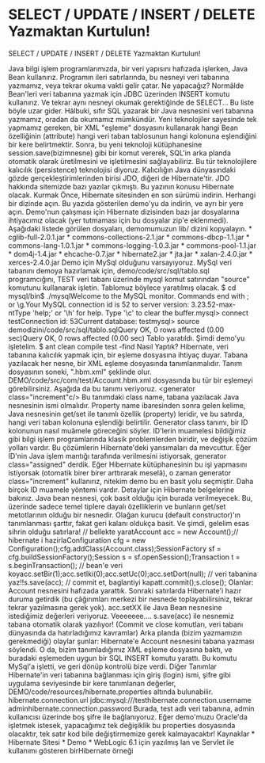 # SELECT / UPDATE / INSERT / DELETE Yazmaktan Kurtulun!


SELECT / UPDATE / INSERT / DELETE Yazmaktan Kurtulun!



 Java bilgi işlem programlarımızda, bir veri yapısını hafızada işlerken, Java Bean kullanırız. Programın ileri satırlarında, bu nesneyi veri tabanına yazmamız, veya tekrar okuma vakti gelir çatar. Ne yapacağız?              Normâlde Bean'leri veri tabanına yazmak için JDBC üzerinden INSERT komutu kullanırız. Ve tekrar aynı nesneyi okumak gerektiğinde de SELECT... Bu liste böyle uzar gider.              Hâlbuki, sıfır SQL yazarak bir Java nesnesini veri tabanına yazmamız, oradan da okumamız mümkündür. Yeni teknolojiler sayesinde tek yapmamız gereken, bir XML "eşleme" dosyasını kullanarak hangi Bean özelliğinin (attribute) hangi veri taban tablosunun hangi kolonuna eşlendiğini bir kere belirtmektir. Sonra, bu yeni teknoloji kütüphanesine session.save(bizimnesne) gibi bir komut vererek, SQL'in arka planda otomatik olarak üretilmesini ve işletilmesini sağlayabiliriz.               Bu tür teknolojilere kalıcılık (persistence) teknolojisi diyoruz. Kalıcılığın Java dünyasındaki gözde gerçekleştirimlerinden birisi JDO, diğeri de Hibernate'tir.               JDO hakkında sitemizde bazı yazılar çıkmıştı. Bu yazının konusu Hibernate olacak.          Kurmak          Önce, Hibernate sitesinden en son sürümü indirin. Herhangi bir dizinde açın. Bu yazıda gösterilen demo'yu da indirin, ve ayrı bir yere açın.              Demo'nun çalışması için Hibernate dizisinden bazı jar dosyalarına ihtiyacımız olacak (yer tutmaması için bu dosyalar zip'e eklenmedi). Aşağıdaki listede görülen dosyaları, demomumuzun lib/ dizini kopyalayın.               * cglib-full-2.0.1.jar   * commons-collections-2.1.jar   * commons-dbcp-1.1.jar   * commons-lang-1.0.1.jar   * commons-logging-1.0.3.jar   * commons-pool-1.1.jar   * dom4j-1.4.jar   * ehcache-0.7.jar   * hibernate2.jar   * jta.jar   * xalan-2.4.0.jar   * xerces-2.4.0.jar             Demo için MySql olduğunu varsayıyoruz.               MySql veri tabanını demoya hazırlamak için, demo/code/src/sql/tablo.sql programcığını, TEST veri tabanı üzerinde mysql komut satırından "source" komutunu kullanarak işletin. Tablomuz böylece yaratılmış olacak.                $ cd mysql/bin$ ./mysqlWelcome to the MySQL monitor.  Commands end with ; or \g.Your MySQL connection id is 52 to server version: 3.23.52-max-ntType 'help;' or '\h' for help. Type '\c' to clear the buffer.mysql> connect testConnection id:    53Current database: testmysql> source demodizini/code/src/sql/tablo.sqlQuery OK, 0 rows affected (0.00 sec)Query OK, 0 rows affected (0.00 sec)              Tablo yaratıldı. Şimdi demo'yu işletelim.                $ ant clean compile test -find          Nasıl Yaptık?          Hibernate, veri tabanına kalıcılık yapmak için, bir eşleme dosyasına ihtiyaç duyar. Tabana yazılacak her nesne, bir XML eşleme dosyasında tanımlanmalıdır. Tanım dosyasının soneki, ".hbm.xml" şeklinde olur.              DEMO/code/src/com/test/Account.hbm.xml dosyasında bu tür bir eşlemeyi görebilirsiniz. Aşağıda da bu tanımı veriyoruz.            <?xml version="1.0"?><!DOCTYPE hibernate-mapping SYSTEM "http://hibernate.sourceforge.net/hibernate-mapping-2.0.dtd" ><hibernate-mapping package="com.test"> <class name="Account" table="Tablo">     <id name="bizimId" column="bizimId" type="int">         <generator class="increment"c/>     </id>             <property name="bir" column="bir" />             <property name="iki" column="iki" />             <property name="uc" column="uc" />             <property name="dort" column="dort" />       </class></hibernate-mapping>          Bu tanımdaki class name, tabana yazılacak Java nesnesinin ismi olmalıdır. Property name ibaresinden sonra gelen kelime, Java nesnesinin get/set ile tanımlı özellik (property) leridir, ve bu satırda, hangi veri taban kolonuna  eşlendiği belirtilir.              Generator class tanımı, bir ID kolonunun nasıl muâmele göreceğini söyler. ID'lerin muamelesi bildiğimiz gibi bilgi işlem programlarında klasik problemlerden biridir, ve değişik çözüm yolları vardır. Bu çözümlerin Hibernate'deki yansımaları da mevcuttur. Eğer ID'nin Java işlem mantığı tarafında verilmesini istiyorsak, generator class="assigned" derdik. Eğer Hibernate kütüphanesinin bu işi yapmasını istiyorsak (otomatik birer birer arttırarak meselâ), o zaman generator class="increment" kullanırız, nitekim demo bu en basit yolu seçmiştir.               Daha birçok ID muamele yöntemi vardır. Detaylar için Hibernate belgelerine bakınız.               Java bean nesnesi, çok basit olduğu için burada verilmeyecek. Bu, üzerinde sadece temel tiplere dayalı özelliklerin ve bunların get/set metotlarının olduğu bir nesnedir. Olağan kurucu (default constructor)'ın tanımlanması şarttır, fakat geri kalanı oldukça basit.               Ve şimdi, gelelim esas sihrin olduğu satırlara!                  // bellekte yaratAccount acc = new Account();// hibernate i hazirlaConfiguration cfg = new Configuration();cfg.addClass(Account.class);SessionFactory sf = cfg.buildSessionFactory();Session s = sf.openSession();Transaction t = s.beginTransaction();           // bean'e veri koyacc.setBir(1);acc.setIki(0);acc.setUc(0);acc.setDort(null);           // veri tabanina yaz!!s.save(acc);           // commit et, baglantiyi kapatt.commit();s.close();              Olanlar: Account nesnesini hafızada yarattık. Sonraki satırlarda Hibernate'i hazır duruma getirdik (bu çâğırımları merkezi bir nesnede toplayabilirsiniz, tekrar tekrar yazılmasına gerek yok). acc.setXX ile Java Bean nesnesine istediğimiz değerleri veriyoruz. Veeeeeee.... s.save(acc) ile nesnemiz tabana otomatik olarak yazılıyor!               (Commit ve close komutları, veri tabanı dünyasında da hatırladığımız kavramlar)              Arka planda (bizim yazmamızın gerekmediği) olaylar şunlar: Hibernate'e Account nesnesini tabana yazması söylendi. O da, bizim tanımladığımız XML eşleme dosyasına baktı, ve buradaki eşlemeden uygun bir SQL INSERT komutu yarattı. Bu komutu MySql'a işletti, ve geri dönüp kontrolü bize verdi.           Diğer Tanımlar          Hibernate'in veri tabanına bağlanması için giriş (login) ismi, şifre gibi uygulama seviyesinde bir kere tanımlanan değerler, DEMO/code/resources/hibernate.properties altında bulunabilir.                hibernate.connection.url jdbc:mysql:///testhibernate.connection.username adminhibernate.connection.password              Burada, test adlı veri tabanına, admin kullanıcısı üzerinde boş şifre ile bağlanıyoruz.               Eğer demo'muzu Oracle'da işletmek istesek, yapacağımız tek değişiklik bu properties dosyasında olacaktır, tek satır kod bile değiştirmemize gerek kalmayacaktır!           Kaynaklar          * Hibernate Sitesi   * Demo   * WebLogic 6.1 için yazılmış lan ve Servlet ile kullanımı gösteren birHibernate örneği




